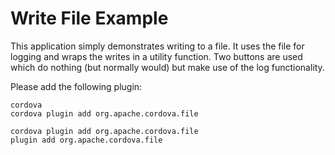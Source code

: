 Write File Example
===

This application simply demonstrates writing to a file. It uses the file for logging
and wraps the writes in a utility function. Two buttons are used which do nothing (but normally
would) but make use of the log functionality.

Please add the following plugin:

	cordova 
	cordova plugin add org.apache.cordova.file
	
	cordova plugin add org.apache.cordova.file
	plugin add org.apache.cordova.file

